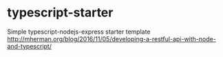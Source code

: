 # typescript-starter
Simple typescript-nodejs-express starter template
http://mherman.org/blog/2016/11/05/developing-a-restful-api-with-node-and-typescript/